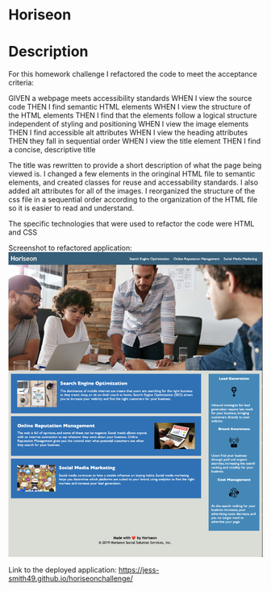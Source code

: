 # Horiseon

# Description

For this homework challenge I refactored the code to meet the acceptance criteria:

GIVEN a webpage meets accessibility standards
WHEN I view the source code
THEN I find semantic HTML elements
WHEN I view the structure of the HTML elements
THEN I find that the elements follow a logical structure independent of styling and positioning
WHEN I view the image elements
THEN I find accessible alt attributes
WHEN I view the heading attributes
THEN they fall in sequential order
WHEN I view the title element
THEN I find a concise, descriptive title

The title was rewritten to provide a short description of what the page being viewed is. I changed a few elements in the oringinal HTML file to semantic elements, and created classes for reuse and accessability standards. I also added alt attributes for all of the images. I reorganized the structure of the css file in a sequential order according to the organization of the HTML file so it is easier to read and understand. 

The specific technologies that were used to refactor the code were HTML and CSS

Screenshot to refactored application:
![](horiseon-screenshot.png)


Link to the deployed application:
    https://jess-smith49.github.io/horiseonchallenge/

